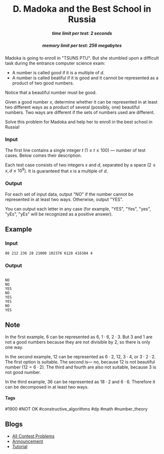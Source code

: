 <h1 style='text-align: center;'> D. Madoka and the Best School in Russia</h1>

<h5 style='text-align: center;'>time limit per test: 2 seconds</h5>
<h5 style='text-align: center;'>memory limit per test: 256 megabytes</h5>

Madoka is going to enroll in "TSUNS PTU". But she stumbled upon a difficult task during the entrance computer science exam:

* A number is called good if it is a multiple of $d$.
* A number is called beatiful if it is good and it cannot be represented as a product of two good numbers.

Notice that a beautiful number must be good.

Given a good number $x$, determine whether it can be represented in at least two different ways as a product of several (possibly, one) beautiful numbers. Two ways are different if the sets of numbers used are different.

Solve this problem for Madoka and help her to enroll in the best school in Russia!

### Input

The first line contains a single integer $t$ ($1 \leq t \leq 100$) — number of test cases. Below comes their description.

Each test case consists of two integers $x$ and $d$, separated by a space ($2 \leq x, d \leq 10^9$). It is guaranteed that $x$ is a multiple of $d$.

### Output

For each set of input data, output "NO" if the number cannot be represented in at least two ways. Otherwise, output "YES".

You can output each letter in any case (for example, "YES", "Yes", "yes", "yEs", "yEs" will be recognized as a positive answer).

## Example

### Input


```text
86 212 236 28 21000 102376 6128 416384 4
```
### Output

```text

NO
NO
YES
NO
YES
YES
NO
YES

```
## Note

In the first example, $6$ can be represented as $6$, $1 \cdot 6$, $2 \cdot 3$. But $3$ and $1$ are not a good numbers because they are not divisible by $2$, so there is only one way.

In the second example, $12$ can be represented as $6 \cdot 2$, $12$, $3 \cdot 4$, or $3 \cdot 2 \cdot 2$. The first option is suitable. The second is— no, because $12$ is not beautiful number ($12 = 6 \cdot 2$). The third and fourth are also not suitable, because $3$ is not good number.

In the third example, $36$ can be represented as $18 \cdot 2$ and $6 \cdot 6$. Therefore it can be decomposed in at least two ways.



#### Tags 

#1900 #NOT OK #constructive_algorithms #dp #math #number_theory 

## Blogs
- [All Contest Problems](../Codeforces_Round_777_(Div._2).md)
- [Announcement](../blogs/Announcement.md)
- [Tutorial](../blogs/Tutorial.md)

